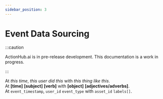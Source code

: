 ```yaml
---
sidebar_position: 3
---
```


# Event Data Sourcing

:::caution

ActionHub.ai is in pre-release development. This documentation is a work in progress.

:::

At _this time_, _this user_ _did this_ with _this thing_ _like this_.  
At **[time]** **[subject]** **[verb]** with **[object]** **[adjectives/adverbs]**.  
At `event_timestamp`, `user_id` `event_type` with `asset_id` `labels[]`.  


